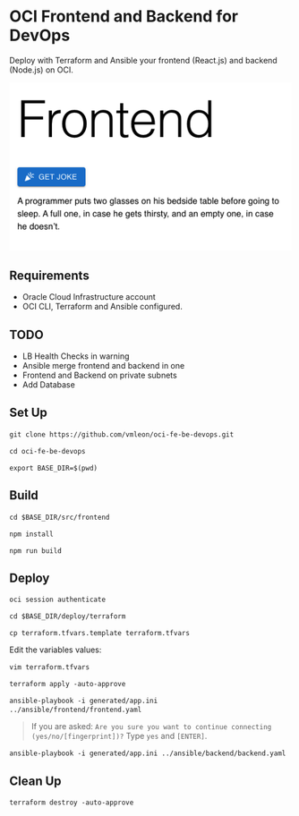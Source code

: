 # OCI Frontend and Backend for DevOps

Deploy with Terraform and Ansible your frontend (React.js) and backend (Node.js) on OCI.

![Screenshot](images/screenshot.png)

## Requirements

- Oracle Cloud Infrastructure account
- OCI CLI, Terraform and Ansible configured.

## TODO

- LB Health Checks in warning
- Ansible merge frontend and backend in one
- Frontend and Backend on private subnets
- Add Database

## Set Up

```
git clone https://github.com/vmleon/oci-fe-be-devops.git
```

```
cd oci-fe-be-devops
```

```
export BASE_DIR=$(pwd)
```

## Build

```
cd $BASE_DIR/src/frontend
```

```
npm install
```

```
npm run build
```

## Deploy

```
oci session authenticate
```

```
cd $BASE_DIR/deploy/terraform
```

```
cp terraform.tfvars.template terraform.tfvars
```

Edit the variables values:
```
vim terraform.tfvars
```

```
terraform apply -auto-approve
```

```
ansible-playbook -i generated/app.ini ../ansible/frontend/frontend.yaml
```

> If you are asked:
> `Are you sure you want to continue connecting (yes/no/[fingerprint])?`
> Type `yes` and `[ENTER]`.

```
ansible-playbook -i generated/app.ini ../ansible/backend/backend.yaml
```

## Clean Up

```
terraform destroy -auto-approve
```